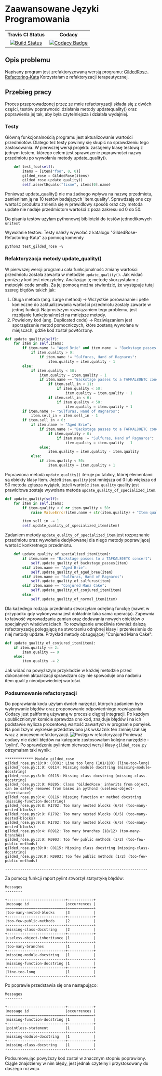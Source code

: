 # Zaawansowane Języki Programowania
| Travis CI Status | Codacy |
|:----:|:----:|
|[![Build Status](https://travis-ci.com/lzielezinska/advanced-programing-languages.svg?branch=master)](https://travis-ci.org/lzielezinska/advanced-programing-languages) | [![Codacy Badge](https://api.codacy.com/project/badge/Grade/362593fea2904e0383bdf71efbd44e3d)](https://www.codacy.com/manual/lzielezinska/advanced-programing-languages?utm_source=github.com&amp;utm_medium=referral&amp;utm_content=lzielezinska/advanced-programing-languages&amp;utm_campaign=Badge_Grade)|

## Opis problemu
Napisany program jest zrefaktoryzowaną wersją programu: [GildedRose-Refactoring-Kata](https://github.com/emilybache/GildedRose-Refactoring-Kata/tree/master/python)
Korzystałam z refaktoryzacji terapeutycznej.


## Przebieg pracy
Proces przeprowadzonej przez ze mnie refactoryzacji składa się z dwóch części, testów poprawności działania metody updatequality() oraz poprawienia jej tak, aby była czytelniejsza i działała wydajniej.
### Testy
Główną funkcjonalnością programu jest aktualizowanie wartości przedmiotów. Dlatego też testy powinny się skupić na sprawdzeniu tego zastosowania.
W pierwszej wersji projektu zastajemy klasę testową z jednym testem, którego celem jest sprawdzenie poprawności nazwy przedmiotu po wywołaniu metody update_quality().
```python
    def test_foo(self):
        items = [Item("foo", 0, 0)]
        gilded_rose = GildedRose(items)
        gilded_rose.update_quality()
        self.assertEquals("fixme", items[0].name)
```
Ponieważ update_quality() nie ma żadnego wpływu na nazwę przedmiotu, zamieniłam ją na 10 testów badających 'item.quality'. Sprawdzają one czy wartość produktu zmienia się w prawidłowy sposób oraz czy metoda update nie nadaje przedmiotom wartości z poza zakresu od 0 do 50.

Do pisania testów użyłam pythonowej biblioteki do testów jednodtkowych  `unitest`

Wywołanie testów:
Testy należy wywołać z katalogu "GildedRose-Refactoring-Kata" za pomocą komendy
```
python3 test_gilded_rose -v
```
### Refaktoryzacja metody update_quality()

W pierwszej wersji programu cała funkcjonalność zmiany wartości przedmiotu została zawarta w metodzie `update_quality()`. Jak widać poniższy kod jest nieczytelny. Analizując tę metodę skorzystałam z metodyki code smells. Za jej pomocą można stwierdzić, że występuje tutaj szereg błędów takich jak:
1. Długa metoda (ang. Large method) -> Wszystkie porówananie i pętle konieczne do zaktualizowania wartości przedmiotu zostały zawarte w jednej funkcji. Najprostszym rozwiązaniem tego problemu, jest rozbijanie funkcjonalności na mniejsze metody.
2. Powielony kod (ang. Duplicated code) -> Roziwiązaniem jest sporządzenie metod pomocniczych, które zostaną wywołane w miejscach, gdzie kod został powtórzony.


```python
def update_quality(self):
    for item in self.items:
        if item.name != "Aged Brie" and item.name != "Backstage passes to a TAFKAL80ETC concert":
            if item.quality > 0:
                if item.name != "Sulfuras, Hand of Ragnaros":
                    item.quality = item.quality - 1
        else:
            if item.quality < 50:
                item.quality = item.quality + 1
                if item.name == "Backstage passes to a TAFKAL80ETC concert":
                    if item.sell_in < 11:
                        if item.quality < 50:
                            item.quality = item.quality + 1
                    if item.sell_in < 6:
                        if item.quality < 50:
                            item.quality = item.quality + 1
        if item.name != "Sulfuras, Hand of Ragnaros":
            item.sell_in = item.sell_in - 1
        if item.sell_in < 0:
            if item.name != "Aged Brie":
                if item.name != "Backstage passes to a TAFKAL80ETC concert":
                    if item.quality > 0:
                        if item.name != "Sulfuras, Hand of Ragnaros":
                            item.quality = item.quality - 1
                else:
                    item.quality = item.quality - item.quality
            else:
                if item.quality < 50:
                    item.quality = item.quality + 1
```
Poprawiona metoda `update_quality()` iteruje po tablicy, której elementami są obiekty klasy Item.
Jeżeli `item.quality` jest mniejsza od 0 lub większa od 50 metoda zgłasza wyjątek, jeżeli wartość `item.quality` quality jest prawidłowa zostaje wywołana metoda `update_quality_of_specialized_item`.
```python
def update_quality(self):
    for item in self.items:
        if item.quality < 0 or item.quality > 50:
            raise ValueError(item.name + str(item.quality) + "Item quality must be in a range beetween 0 and 50!")

        item.sell_in -= 1 
        self.update_quality_of_specialized_item(item)
```
Zadaniem metody `update_quality_of_specialized_item` jest rozpoznanie przedmiotu oraz wywołanie dedykowanej dla niego metody poprawijącej wartość konkretnego przedmiotu.
```python
    def update_quality_of_specialized_item(item):
        if item.name == "Backstage passes to a TAFKAL80ETC concert":
            self.update_quality_of_backstage_passes(item)
        elif item.name == "Aged Brie":
            self.update_quality_of_aged_bree(item)
        elif item.name == "Sulfuras, Hand of Ragnaros":
            self.update_quality_of_sulfurus(item)
        elif item.name == "Conjured Mana Cake":
            self.update_quality_of_conjured_item(item)
        else:
            self.update_quality_of_normal_item(item)
```
Dla każedego rodzaju przedmiotu stworzyłam odrębną funckję (nawet w przypadku gdy wykonywana jest dokładnie taka sama operacja).
Zapewnia to łatwość wprowadzania zamian oraz dodawania nowych obiektów o specjalnych właściwościach. To rozwiązanie umożliwia również dalszą refactoryzację polegającą na stworzeniu odrębnej klasy i przeniesieniu do niej metody update.
Przykład metody obsugującej "Conjured Mana Cake":

```python
def update_quality_of_conjured_item(item):
    if item.quality <= 2:
        item.quality == 0
    else:
        item.quality -= 2
```

Jak widać na powyższym przykładzie w każdej metodzie przed dokonaniem aktualizacji sprawdzam czy nie spowoduje ona nadaniu item.quality nieodpowiedniej wartości.

### Podsumowanie refactoryzacji
Do poprawiania kodu użyłam dwóch narzędzi, których zadaniem było wykrywanie błędów oraz proponowanie odpowiedniego rozwiązania.
Codacy jest paltformą używaną w procesie ciągłej integracji. Po każdym upublicznionym komicie sprawdza ono kod, znajduje błędów i na ich podstawie wylicza procentową wartość zawartych w programie pomyłek. Na poniższym wykresie przedstawiono jak wskażnik ten zmniejszał się wraz z procesem refaktoryzacji.
![Postęp w refactoryzacji](images/refactor_statistic.png)
Ponieważ codacy nie dzieli błędów na kategorie zastosowałam kolejne narzędzie - 'pylint'. Po sprawdzeniu pylintem pierwszej wersji klasy `gilded_rose.py`
otrzymałam taki wynik:
```
************* Module gilded_rose
gilded_rose.py:10:0: C0301: Line too long (101/100) (line-too-long)
gilded_rose.py:1:0: C0114: Missing module docstring (missing-module-docstring)
gilded_rose.py:3:0: C0115: Missing class docstring (missing-class-docstring)
gilded_rose.py:3:0: R0205: Class 'GildedRose' inherits from object, can be safely removed from bases in python3 (useless-object-inheritance)
gilded_rose.py:8:4: C0116: Missing function or method docstring (missing-function-docstring)
gilded_rose.py:9:8: R1702: Too many nested blocks (6/5) (too-many-nested-blocks)
gilded_rose.py:9:8: R1702: Too many nested blocks (6/5) (too-many-nested-blocks)
gilded_rose.py:9:8: R1702: Too many nested blocks (6/5) (too-many-nested-blocks)
gilded_rose.py:8:4: R0912: Too many branches (18/12) (too-many-branches)
gilded_rose.py:3:0: R0903: Too few public methods (1/2) (too-few-public-methods)
gilded_rose.py:39:0: C0115: Missing class docstring (missing-class-docstring)
gilded_rose.py:39:0: R0903: Too few public methods (1/2) (too-few-public-methods)

------------------------------------------------------------------
```
Za pomocą funkcji raport pylint stworzył statystykę błędów:
```
Messages
--------

+---------------------------+------------+
|message id                 |occurrences |
+===========================+============+
|too-many-nested-blocks     |3           |
+---------------------------+------------+
|too-few-public-methods     |2           |
+---------------------------+------------+
|missing-class-docstring    |2           |
+---------------------------+------------+
|useless-object-inheritance |1           |
+---------------------------+------------+
|too-many-branches          |1           |
+---------------------------+------------+
|missing-module-docstring   |1           |
+---------------------------+------------+
|missing-function-docstring |1           |
+---------------------------+------------+
|line-too-long              |1           |
+---------------------------+------------+

```

Po poprawie przedstawia się ona następująco:
```
Messages
--------

+---------------------------+------------+
|message id                 |occurrences |
+===========================+============+
|missing-function-docstring |1           |
+---------------------------+------------+
|pointless-statement        |1           |
+---------------------------+------------+
|missing-module-docstring   |1           |
+---------------------------+------------+
|missing-class-docstring    |1           |
+---------------------------+------------+

```

Podsumowując powyższy kod został w znacznym stopniu poprawiony. Ciągle znajdziemy w nim błędy, jest jednak czytelny i przystosowany do daszego rozwoju.